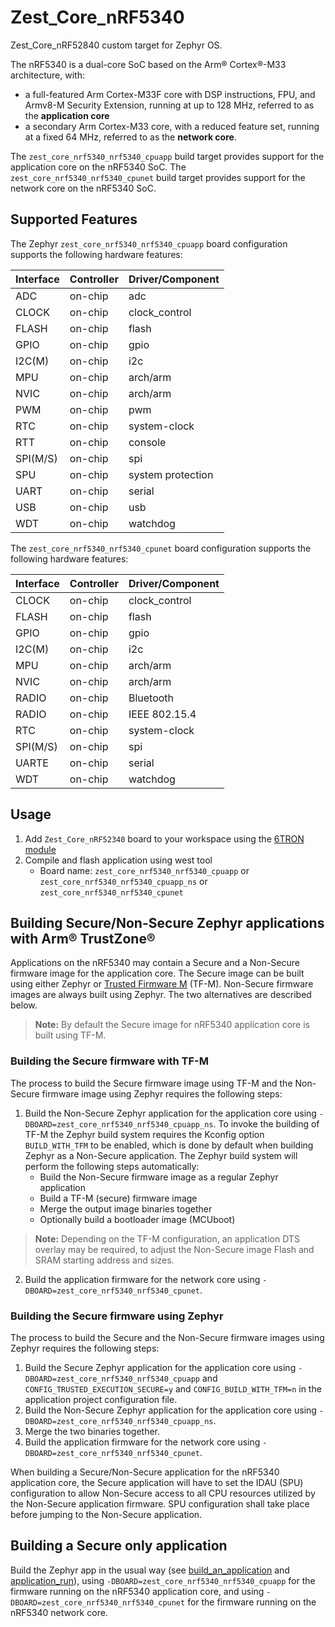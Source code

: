 # Zest_Core_nRF5340

Zest_Core_nRF52840 custom target for Zephyr OS.

The nRF5340 is a dual-core SoC based on the Arm® Cortex®-M33 architecture, with:

* a full-featured Arm Cortex-M33F core with DSP instructions, FPU, and
  Armv8-M Security Extension, running at up to 128 MHz, referred to as
  the **application core**
* a secondary Arm Cortex-M33 core, with a reduced feature set, running at
  a fixed 64 MHz, referred to as the **network core**.

The `zest_core_nrf5340_nrf5340_cpuapp` build target provides support for the application
core on the nRF5340 SoC. The `zest_core_nrf5340_nrf5340_cpunet` build target provides
support for the network core on the nRF5340 SoC.

## Supported Features

The Zephyr `zest_core_nrf5340_nrf5340_cpuapp` board configuration supports the following hardware features:

| Interface | Controller                                                                                   | Driver/Component |
| :-------- | :------------------------------------------------------------------------------------------- | :--------------- |
| ADC       | on-chip                                                                                      | adc              |
| CLOCK     | on-chip                                                                                      | clock_control    |
| FLASH     | on-chip                                                                                      | flash            |
| GPIO      | on-chip                                                                                      | gpio             |
| I2C(M)    | on-chip                                                                                      | i2c              |
| MPU       | on-chip                                                                                      | arch/arm         |
| NVIC      | on-chip                                                                                      | arch/arm         |
| PWM       | on-chip                                                                                      | pwm              |
| RTC       | on-chip                                                                                      | system-clock     |
| RTT       | on-chip                                                                                      | console          |
| SPI(M/S)  | on-chip                                                                                      | spi              |
| SPU       | on-chip                                                                                      | system protection|
| UART      | on-chip                                                                                      | serial           |
| USB       | on-chip                                                                                      | usb              |
| WDT       | on-chip                                                                                      | watchdog         |

The `zest_core_nrf5340_nrf5340_cpunet` board configuration supports the following hardware features:

| Interface | Controller                                                                                   | Driver/Component |
| :-------- | :------------------------------------------------------------------------------------------- | :--------------- |
| CLOCK     | on-chip                                                                                      | clock_control    |
| FLASH     | on-chip                                                                                      | flash            |
| GPIO      | on-chip                                                                                      | gpio             |
| I2C(M)    | on-chip                                                                                      | i2c              |
| MPU       | on-chip                                                                                      | arch/arm         |
| NVIC      | on-chip                                                                                      | arch/arm         |
| RADIO     | on-chip                                                                                      | Bluetooth        |
| RADIO     | on-chip                                                                                      | IEEE 802.15.4    |
| RTC       | on-chip                                                                                      | system-clock     |
| SPI(M/S)  | on-chip                                                                                      | spi              |
| UARTE     | on-chip                                                                                      | serial           |
| WDT       | on-chip                                                                                      | watchdog         |

## Usage

1. Add `Zest_Core_nRF52340` board to your workspace using the [6TRON module](https://github.com/catie-aq/zephyr_6tron-manifest.git)
2. Compile and flash application using west tool
   - Board name: `zest_core_nrf5340_nrf5340_cpuapp` or `zest_core_nrf5340_nrf5340_cpuapp_ns` or `zest_core_nrf5340_nrf5340_cpunet`

## Building Secure/Non-Secure Zephyr applications with Arm® TrustZone®

Applications on the nRF5340 may contain a Secure and a Non-Secure firmware image for the application core. The Secure image can be built using either Zephyr or [Trusted Firmware M](https://www.trustedfirmware.org/) (TF-M). Non-Secure firmware images are always built using Zephyr. The two alternatives are described below.

> **Note:** By default the Secure image for nRF5340 application core is built using TF-M.

### Building the Secure firmware with TF-M

The process to build the Secure firmware image using TF-M and the Non-Secure firmware image using Zephyr requires the following steps:

1. Build the Non-Secure Zephyr application for the application core using `-DBOARD=zest_core_nrf5340_nrf5340_cpuapp_ns`. To invoke the building of TF-M the Zephyr build system requires the Kconfig option `BUILD_WITH_TFM` to be enabled, which is done by default when building Zephyr as a Non-Secure application. The Zephyr build system will perform the following steps automatically:
    * Build the Non-Secure firmware image as a regular Zephyr application
    * Build a TF-M (secure) firmware image
    * Merge the output image binaries together
    * Optionally build a bootloader image (MCUboot)

> **Note:** Depending on the TF-M configuration, an application DTS overlay may be required, to adjust the Non-Secure image Flash and SRAM starting address and sizes.

2. Build the application firmware for the network core using `-DBOARD=zest_core_nrf5340_nrf5340_cpunet`.

### Building the Secure firmware using Zephyr

The process to build the Secure and the Non-Secure firmware images using Zephyr requires the following steps:

1. Build the Secure Zephyr application for the application core using `-DBOARD=zest_core_nrf5340_nrf5340_cpuapp` and `CONFIG_TRUSTED_EXECUTION_SECURE=y` and `CONFIG_BUILD_WITH_TFM=n` in the application project configuration file.
2. Build the Non-Secure Zephyr application for the application core using `-DBOARD=zest_core_nrf5340_nrf5340_cpuapp_ns`.
3. Merge the two binaries together.
4. Build the application firmware for the network core using `-DBOARD=zest_core_nrf5340_nrf5340_cpunet`.

When building a Secure/Non-Secure application for the nRF5340 application core, the Secure application will have to set the IDAU (SPU) configuration to allow Non-Secure access to all CPU resources utilized by the Non-Secure application firmware. SPU configuration shall take place before jumping to the Non-Secure application.

## Building a Secure only application

Build the Zephyr app in the usual way (see [build_an_application](https://docs.zephyrproject.org/latest/guides/build/index.html) and [application_run](https://docs.zephyrproject.org/latest/guides/build/run-app.html)), using `-DBOARD=zest_core_nrf5340_nrf5340_cpuapp` for the firmware running on the nRF5340 application core, and using `-DBOARD=zest_core_nrf5340_nrf5340_cpunet` for the firmware running on the nRF5340 network core.
